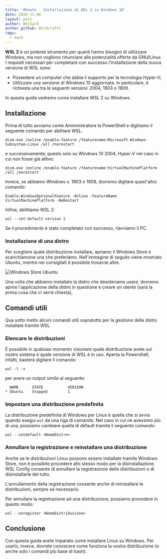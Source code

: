 ```yaml
---
title: '#howto - Installazione di WSL 2 su Windows 10'
date: 2020-11-06
layout: post
author: WhiXard
author_github: Bildcraft1
tags:
  - bash
---
```

**WSL 2** è un potente strumento per quanti hanno bisogno di utilizzare Windows, ma non vogliono rinunciare alle potenzialità offerte da GNU/Linux. I requisiti necessari per completare con successo l’installazione della nuova versione di WSL sono:

* Possedere un computer che abbia il supporto per la tecnologia Hyper-V;
* Utilizzare una versione di Windows 10 aggiornata. In particolare, è richiesta una tra le seguenti versioni: 2004, 1903 o 1909.

In questa guida vedremo come installare WSL 2 su Windows.

## Installazione

Prima di tutto avviamo come Amministratore la PowerShell e digitiamo il seguente comando per abilitare WSL:

```
dism.exe /online /enable-feature /featurename:Microsoft-Windows-Subsystem-Linux /all /norestart
```

e successivamente, questo solo su Windows 10 2004, Hyper-V nel caso in cui non fosse già attivo:
```
dism.exe /online /enable-feature /featurename:VirtualMachinePlatform /all /norestart
```

Invece, se abbiamo Windows v. 1903 o 1909, dovremo digitare quest'altro comando:
```
Enable-WindowsOptionalFeature -Online -FeatureName VirtualMachinePlatform -NoRestart
```

Infine, abilitiamo WSL 2:

```
wsl --set-default-version 2
```

Se il procedimento è stato completato con successo, riavviamo il PC.

### Installazione di una distro
Per scegliere quale distribuzione installare, apriamo il Windows Store e scarichiamone una che preferiamo. Nell'immagine di seguito viene mostrato Ubuntu, mentre nei consigliati è possibile trovarne altre.

![Windows Store Ubuntu](storage/Capture.PNG)

Una volta che abbiamo installato la distro che desideriamo usare, dovremo aprire l'applicazione della distro in questione e creare un utente (sarà la prima cosa che ci verrà chiesta),

## Comandi utili
Qua sotto metto alcuni comandi utili sopratutto per la gestione delle distro installate tramite WSL

### Elencare le distribuzioni

È possibile in qualsiasi momento visionare quale distribuzione avete sul vostro sistema e quale versione di WSL è in uso. Aperta la Powershell, infatti, basterà digitare il comando:

```
wsl -l -v
```

per avere un output simile al seguente:
```
  NAME      STATE           VERSION
* Ubuntu    Stopped         1
```

### Impostare una distribuzione predefinita

La distribuzione predefinita di Windows per Linux è quella che si avvia quando esegui `wsl` da una riga di comando. Nel caso in cui ne avessimo più di una, possiamo cambiare quella di default tramite il seguente comando:

```
wsl --setdefault <NomeDistro>
```

### Annullare la registrazione e reinstallare una distribuzione

Anche se le distribuzioni Linux possono essere installate tramite Windows Store, non è possibile procedere allo stesso modo per la disinstallazione. WSL Config consente di annullare la registrazione delle distribuzioni o di disinstallarle del tutto.

L'annullamento della registrazione consente anche di reinstallare le distribuzioni, sempre se necessario.

Per annullare la registrazione ad una distribuzione, possiamo procedere in questo modo:

```
wsl --unregister <NomeDistribuzione>
```

## Conclusione
Con questa guida avete imparato come installare Linux su Windows. Per usarlo, invece, dovrete conoscere come funziona la vostra distribuzione (o anche solo i comandi più base di bash).


